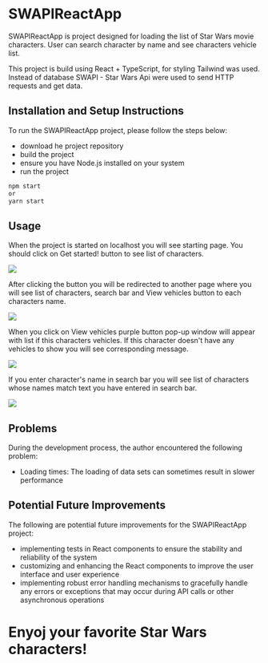 # SWAPIReactApp

SWAPIReactApp is project designed for loading the list of Star Wars movie characters. User can search character by name and see characters vehicle list. 

This project is build using React + TypeScript, for styling Tailwind was used. Instead of database SWAPI - Star Wars Api were used to send HTTP requests and get data.  


## Installation and Setup Instructions

To run the SWAPIReactApp project, please follow the steps below: 
* download he project repository
* build the project
* ensure you have Node.js installed on your system
* run the project
```bash
npm start
or
yarn start
```

## Usage

When the project is started on localhost you will see starting page. You should click on Get started! button to see list of characters.   

![](https://i.imgur.com/Tf2TdQv.gif)

After clicking the button you will be redirected to another page where you will see list of characters, search bar and View vehicles button to each characters name.   

![](https://i.imgur.com/6pER9wD.gif)

When you click on View vehicles purple button pop-up window will appear with list if this characters vehicles. If this character doesn't have any vehicles to show you will see corresponding message.  

![](https://i.imgur.com/LAazRxM.gif)

If you enter character's name in search bar you will see list of characters whose names match text you have entered in search bar.  

![](https://i.imgur.com/5aiDEoF.gif)

## Problems

During the development process, the author encountered the following problem:

* Loading times: The loading of data sets can sometimes result in slower performance

## Potential Future Improvements

The following are potential future improvements for the SWAPIReactApp project:

* implementing tests in React components to ensure the stability and reliability of the system
* customizing and enhancing the React components to improve the user interface and user experience
* implementing  robust error handling mechanisms to gracefully handle any errors or exceptions that may occur during API calls or other asynchronous operations


# Enyoj your favorite Star Wars characters!
